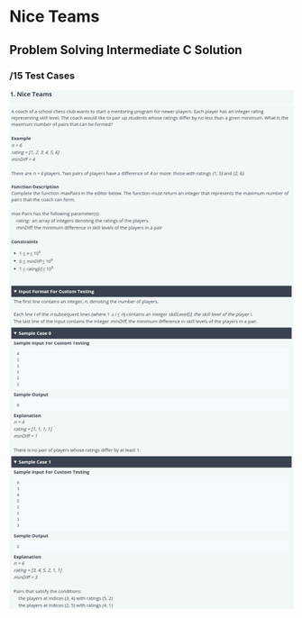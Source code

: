 # Nice Teams
## Problem Solving Intermediate C Solution
### /15 Test Cases

![problem](problem.png)
